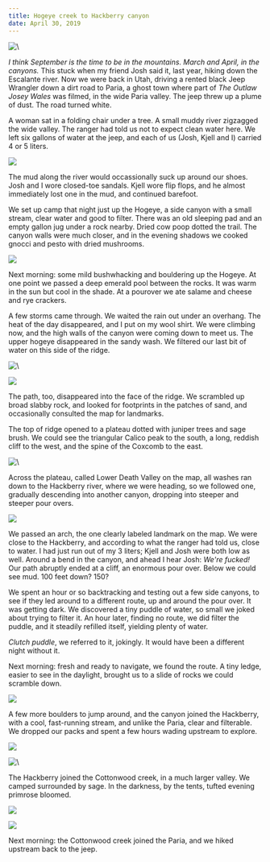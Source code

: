 ```yaml
---
title: Hogeye creek to Hackberry canyon
date: April 30, 2019
---
```


![\ ](/images/misc/utah-2019/L1009525.jpg)

_I think September is the time to be in the mountains. March and
April, in the canyons._ This stuck when my friend Josh said it, last
year, hiking down the Escalante river. Now we were back in Utah,
driving a rented black Jeep Wrangler down a dirt road to Paria, a
ghost town where part of _The Outlaw Josey Wales_ was filmed, in the
wide Paria valley. The jeep threw up a plume of dust. The road turned
white.

A woman sat in a folding chair under a tree. A small muddy river
zigzagged the wide valley. The ranger had told us not to expect clean
water here. We left six gallons of water at the jeep, and each of us
(Josh, Kjell and I) carried 4 or 5 liters.

![](/images/misc/utah-2019/L1009502.jpg)

The mud along the river would occassionally suck up around our
shoes. Josh and I wore closed-toe sandals. Kjell wore flip flops, and
he almost immediately lost one in the mud, and continued barefoot.

We set up camp that night just up the Hogeye, a side canyon with a
small stream, clear water and good to filter. There was an old
sleeping pad and an empty gallon jug under a rock nearby. Dried cow
poop dotted the trail. The canyon walls were much closer, and in the
evening shadows we cooked gnocci and pesto with dried mushrooms.

![](/images/misc/utah-2019/L1009539.jpg)

Next morning: some mild bushwhacking and bouldering up the Hogeye. At
one point we passed a deep emerald pool between the rocks. It was warm
in the sun but cool in the shade. At a pourover we ate salame and
cheese and rye crackers.

A few storms came through. We waited the rain out under an
overhang. The heat of the day disappeared, and I put on my wool
shirt. We were climbing now, and the high walls of the canyon were
coming down to meet us. The upper hogeye disappeared in the sandy
wash. We filtered our last bit of water on this side of the ridge.

![\ ](/images/misc/utah-2019/L1009551.jpg)

![](/images/misc/utah-2019/L1009564.jpg)

The path, too, disappeared into the face of the ridge. We scrambled up
broad slabby rock, and looked for footprints in the patches of sand,
and occasionally consulted the map for landmarks.

The top of ridge opened to a plateau dotted with juniper trees and
sage brush. We could see the triangular Calico peak to the south, a
long, reddish cliff to the west, and the spine of the Coxcomb to the
east.

![\ ](/images/misc/utah-2019/L1009569.jpg)

Across the plateau, called Lower Death Valley on the map, all washes
ran down to the Hackberry river, where we were heading, so we followed
one, gradually descending into another canyon, dropping into steeper
and steeper pour overs.

![](/images/misc/utah-2019/L1009581.jpg)

We passed an arch, the one clearly labeled landmark on the map. We
were close to the Hackberry, and according to what the ranger had told
us, close to water. I had just run out of my 3 liters; Kjell and Josh
were both low as well. Around a bend in the canyon, and ahead I hear
Josh: _We're fucked!_ Our path abruptly ended at a cliff, an enormous
pour over. Below we could see mud. 100 feet down? 150?

We spent an hour or so backtracking and testing out a few side
canyons, to see if they led around to a different route, up and around
the pour over. It was getting dark. We discovered a tiny puddle of
water, so small we joked about trying to filter it. An hour later,
finding no route, we did filter the puddle, and it steadily refilled
itself, yielding plenty of water.

_Clutch puddle_, we referred to it, jokingly. It would have been a
different night without it.

Next morning: fresh and ready to navigate, we found the route. A tiny
ledge, easier to see in the daylight, brought us to a slide of rocks
we could scramble down.

![](/images/misc/utah-2019/L1009591.jpg)

A few more boulders to jump around, and the canyon joined the
Hackberry, with a cool, fast-running stream, and unlike the Paria,
clear and filterable. We dropped our packs and spent a few hours
wading upstream to explore.

![](/images/misc/utah-2019/L1009613.jpg)

![\ ](/images/misc/utah-2019/L1009626.jpg)

The Hackberry joined the Cottonwood creek, in a much larger valley. We
camped surrounded by sage. In the darkness, by the tents, tufted
evening primrose bloomed.

![](/images/misc/utah-2019/L1009658.jpg)

![](/images/misc/utah-2019/L1009682.jpg)

Next morning: the Cottonwood creek joined the Paria, and we hiked
upstream back to the jeep.
